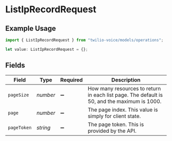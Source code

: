 # ListIpRecordRequest

## Example Usage

```typescript
import { ListIpRecordRequest } from "twilio-voice/models/operations";

let value: ListIpRecordRequest = {};
```

## Fields

| Field                                                                                       | Type                                                                                        | Required                                                                                    | Description                                                                                 |
| ------------------------------------------------------------------------------------------- | ------------------------------------------------------------------------------------------- | ------------------------------------------------------------------------------------------- | ------------------------------------------------------------------------------------------- |
| `pageSize`                                                                                  | *number*                                                                                    | :heavy_minus_sign:                                                                          | How many resources to return in each list page. The default is 50, and the maximum is 1000. |
| `page`                                                                                      | *number*                                                                                    | :heavy_minus_sign:                                                                          | The page index. This value is simply for client state.                                      |
| `pageToken`                                                                                 | *string*                                                                                    | :heavy_minus_sign:                                                                          | The page token. This is provided by the API.                                                |